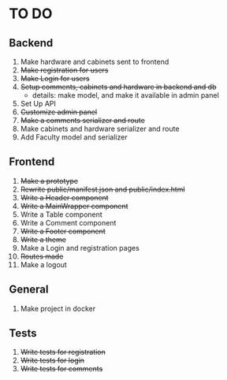 # TO DO

## Backend

1. Make hardware and cabinets sent to frontend
2. ~~Make registration for users~~
3. ~~Make Login for users~~
4. ~~Setup comments, cabinets and hardware in backend and db~~
    - details: make model, and make it available in admin panel
5. Set Up API
6. ~~Customize admin panel~~
7. ~~Make a comments serializer and route~~
8. Make cabinets and hardware serializer and route
9. Add Faculty model and serializer


## Frontend

1. ~~Make a prototype~~ 
2. ~~Rewrite public/manifest.json and public/index.html~~
3. ~~Write a Header component~~
4. ~~Write a MainWrapper component~~
5. Write a Table component
6. Write a Comment component
7. ~~Write a Footer component~~
8. ~~Write a theme~~ 
9. Make a Login and registration pages
10. ~~Routes made~~
11. Make a logout



## General

1. Make project in docker

## Tests

1. ~~Write tests for registration~~
2. ~~Write tests for login~~
3. ~~Write tests for comments~~